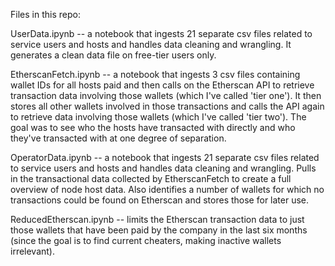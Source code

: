Files in this repo:

UserData.ipynb -- a notebook that ingests 21 separate csv files related to service users and hosts and handles data cleaning and wrangling. It generates a clean data file on free-tier users only.

EtherscanFetch.ipynb -- a notebook that ingests 3 csv files containing wallet IDs for all hosts paid and then calls on the Etherscan API to retrieve transaction data involving those wallets (which I've called 'tier one'). It then stores all other wallets involved in those transactions and calls the API again to retrieve data involving those wallets (which I've called 'tier two'). The goal was to see who the hosts have transacted with directly and who they've transacted with at one degree of separation.

OperatorData.ipynb -- a notebook that ingests 21 separate csv files related to service users and hosts and handles data cleaning and wrangling. Pulls in the transactional data collected by EtherscanFetch to create a full overview of node host data. Also identifies a number of wallets for which no transactions could be found on Etherscan and stores those for later use.

ReducedEtherscan.ipynb -- limits the Etherscan transaction data to just those wallets that have been paid by the company in the last six months (since the goal is to find current cheaters, making inactive wallets irrelevant).

